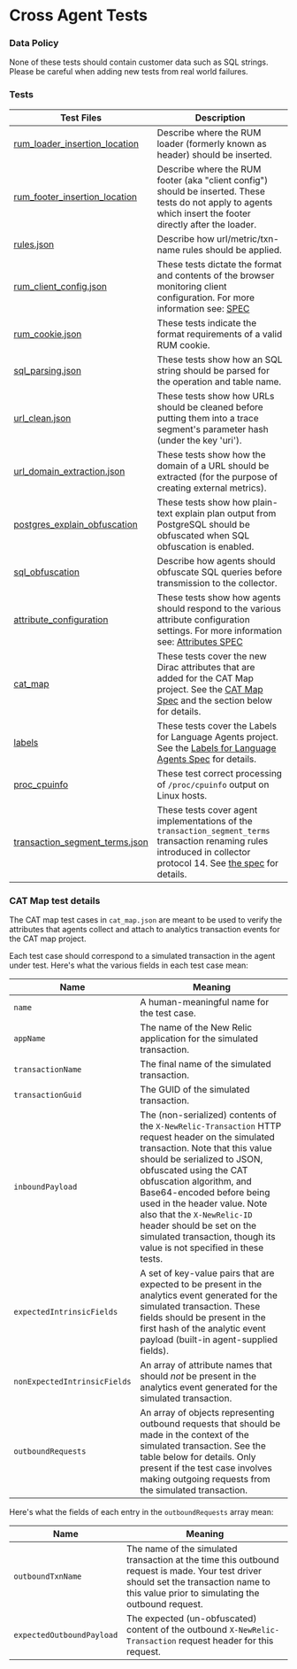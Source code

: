# Cross Agent Tests

### Data Policy

None of these tests should contain customer data such as SQL strings.
Please be careful when adding new tests from real world failures.

### Tests

| Test Files    | Description   |
| ------------- |-------------|
| [rum_loader_insertion_location](rum_loader_insertion_location) | Describe where the RUM loader (formerly known as header) should be inserted. |
| [rum_footer_insertion_location](rum_footer_insertion_location) | Describe where the RUM footer (aka "client config") should be inserted.  These tests do not apply to agents which insert the footer directly after the loader. |
| [rules.json](rules.json) | Describe how url/metric/txn-name rules should be applied. |
| [rum_client_config.json](rum_client_config.json) | These tests dictate the format and contents of the browser monitoring client configuration.  For more information see: [SPEC](https://newrelic.atlassian.net/wiki/display/eng/JavaScript+Agent+Auto-Instrumentation) |
| [rum_cookie.json](rum_cookie.json)      | These tests indicate the format requirements of a valid RUM cookie. |
| [sql_parsing.json](sql_parsing.json) | These tests show how an SQL string should be parsed for the operation and table name. |
| [url_clean.json](url_clean.json) | These tests show how URLs should be cleaned before putting them into a trace segment's parameter hash (under the key 'uri'). |
| [url_domain_extraction.json](url_domain_extraction.json) | These tests show how the domain of a URL should be extracted (for the purpose of creating external metrics). |
| [postgres_explain_obfuscation](postgres_explain_obfuscation) | These tests show how plain-text explain plan output from PostgreSQL should be obfuscated when SQL obfuscation is enabled. |
| [sql_obfuscation](sql_obfuscation) | Describe how agents should obfuscate SQL queries before transmission to the collector. |
| [attribute_configuration](attribute_configuration.json) | These tests show how agents should respond to the various attribute configuration settings.  For more information see: [Attributes SPEC](https://newrelic.atlassian.net/wiki/display/eng/Agent+Attributes) |
| [cat_map](cat_map.json) | These tests cover the new Dirac attributes that are added for the CAT Map project. See the [CAT Map Spec](https://newrelic.jiveon.com/docs/DOC-1798) and the section below for details.|
| [labels](labels.json) | These tests cover the Labels for Language Agents project. See the [Labels for Language Agents Spec](https://newrelic.atlassian.net/wiki/display/eng/Labels+for+Language+Agents+-+draft+spec) for details.|
| [proc_cpuinfo](proc_cpuinfo) | These test correct processing of `/proc/cpuinfo` output on Linux hosts. |
| [transaction_segment_terms.json](transaction_segment_terms.json) | These tests cover agent implementations of the `transaction_segment_terms` transaction renaming rules introduced in collector protocol 14. See [the spec](https://newrelic.atlassian.net/wiki/display/eng/Language+agent+transaction+segment+terms+rules) for details. |

### CAT Map test details

The CAT map test cases in `cat_map.json` are meant to be used to verify the
attributes that agents collect and attach to analytics transaction events for
the CAT map project.

Each test case should correspond to a simulated transaction in the agent under
test. Here's what the various fields in each test case mean:

| Name | Meaning |
| ---- | ------- |
| `name` | A human-meaningful name for the test case. |
| `appName` | The name of the New Relic application for the simulated transaction. |
| `transactionName` | The final name of the simulated transaction. |
| `transactionGuid` | The GUID of the simulated transaction. |
| `inboundPayload` | The (non-serialized) contents of the `X-NewRelic-Transaction` HTTP request header on the simulated transaction. Note that this value should be serialized to JSON, obfuscated using the CAT obfuscation algorithm, and Base64-encoded before being used in the header value. Note also that the `X-NewRelic-ID` header should be set on the simulated transaction, though its value is not specified in these tests. |
| `expectedIntrinsicFields` | A set of key-value pairs that are expected to be present in the analytics event generated for the simulated transaction. These fields should be present in the first hash of the analytic event payload (built-in agent-supplied fields). |
| `nonExpectedIntrinsicFields` | An array of attribute names that should *not* be present in the analytics event generated for the simulated transaction. |
| `outboundRequests` | An array of objects representing outbound requests that should be made in the context of the simulated transaction. See the table below for details. Only present if the test case involves making outgoing requests from the simulated transaction. |

Here's what the fields of each entry in the `outboundRequests` array mean:

| Name | Meaning |
| ---- | ------- |
| `outboundTxnName` | The name of the simulated transaction at the time this outbound request is made. Your test driver should set the transaction name to this value prior to simulating the outbound request. |
| `expectedOutboundPayload` | The expected (un-obfuscated) content of the outbound `X-NewRelic-Transaction` request header for this request. |
